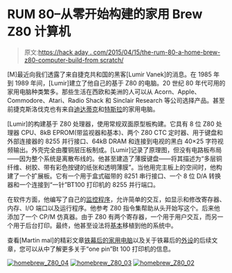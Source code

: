 # RUM 80–从零开始构建的家用 Brew Z80 计算机

> 原文:[https://hack aday . com/2015/04/15/the-rum-80-a-home-brew-z80-computer-build-from scratch/](https://hackaday.com/2015/04/15/the-rum-80-a-home-brew-z80-computer-built-from-scratch/)

[M]最近向我们透露了来自捷克共和国的黑客[Lumir Vanek]的消息。在 1985 年到 1989 年间，[Lumir]建立了他自己的基于 Z80 的电脑。20 世纪 80 年代可用的家用电脑种类繁多。那些生活在西欧和美洲的人可以从 Acorn、Apple、Commodore、Atari、Radio Shack 和 Sinclair Research 等公司选择产品。甚至前捷克斯洛伐克也有来自[迪达蒂克](http://en.wikipedia.org/wiki/Didaktik)和[特斯拉](http://en.wikipedia.org/wiki/Tesla_(company))的家用电脑。

[Lumir]的构建基于 Z80 处理器，使用常规双面原型板构建。它具有 8 位 Z80 处理器 CPU、8kB EPROM(带监视器和基本)、两个 Z80 CTC 定时器、用于键盘和外部连接器的 8255 并行接口、64kB DRAM 和连接到电视的黑白 40×25 字符视频输出。外壳完全由覆铜层压板制成。[Lumir]记录了原理图，但没有电路板布局——因为整个系统是离散布线的。他甚至建造了薄膜键盘——将其描述为“多层铜纤维、树胶、带有彩色按键的纸张和透明薄膜”。当他用完主板上的空间时，他构建了一个扩展板。它有一个用于盒式磁带的 8251 串行接口、一个 8 位 D/A 转换器和一个连接到“一针”BT100 打印机的 8255 并行端口。

在软件方面，他编写了自己的[监控程序](http://www.valachnet.cz/lvanek/diy/old_story/monit.txt)，允许简单的交互，如显示和修改寄存器、内存、I/O 端口以及运行程序。他参考 Z80 指令集帮助从头开始写这个。后来他添加了一个 CP/M 仿真器。由于 Z80 有两个寄存器，一个用于用户交互，而另一个用于后台打印。最终，他甚至设法将[基本](http://www.valachnet.cz/lvanek/diy/old_story/basic.txt)移植到他的系统中。

查看[Martin mal]的精彩文章[铁幕后的家用电脑](http://hackaday.com/2014/12/15/home-computers-behind-the-iron-curtain/)以及关于铁幕后的[外设](http://hackaday.com/2015/04/13/peripherals-behind-the-iron-curtain/#more-152281)的后续文章，您可以从中了解更多关于“one pin”Bt 100 打印机的信息。

 [![homebrew_Z80_04](../Images/73b67b15ccd598a9d50ba913954d3b7f.png "homebrew_Z80_04")](https://hackaday.com/2015/04/15/the-rum-80-a-home-brew-z80-computer-built-from-scratch/homebrew_z80_04/)  [![homebrew_Z80_03](../Images/00307e86e41c193485f956f7ef120a77.png "homebrew_Z80_03")](https://hackaday.com/2015/04/15/the-rum-80-a-home-brew-z80-computer-built-from-scratch/homebrew_z80_03/)  [![homebrew_Z80_02](../Images/e503b63d89d27b170fbd440074d5fa09.png "homebrew_Z80_02")](https://hackaday.com/2015/04/15/the-rum-80-a-home-brew-z80-computer-built-from-scratch/homebrew_z80_02/)